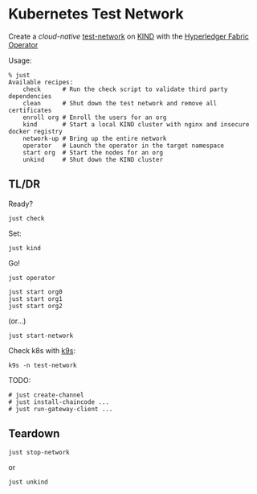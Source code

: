 # Kubernetes Test Network

Create a _cloud-native_ [test-network](https://github.com/hyperledger/fabric-samples/tree/main/test-network) on [KIND](https://kind.sigs.k8s.io) with the [Hyperledger Fabric Operator](https://github.com/hyperledger-labs/fabric-operator)  

Usage:
```shell
% just 
Available recipes:
    check      # Run the check script to validate third party dependencies
    clean      # Shut down the test network and remove all certificates
    enroll org # Enroll the users for an org
    kind       # Start a local KIND cluster with nginx and insecure docker registry
    network-up # Bring up the entire network
    operator   # Launch the operator in the target namespace
    start org  # Start the nodes for an org
    unkind     # Shut down the KIND cluster
```


## TL/DR

Ready?
```shell
just check 
```

Set:
```shell
just kind 
```

Go!
```shell
just operator

just start org0
just start org1
just start org2
```

(or...) 
```shell
just start-network
```


Check k8s with [k9s](https://k9scli.io/topics/install/):  
```shell
k9s -n test-network
```



TODO: 
```shell
# just create-channel
# just install-chaincode ... 
# just run-gateway-client ... 
```



## Teardown

```shell
just stop-network
```
or
```shell
just unkind
```
